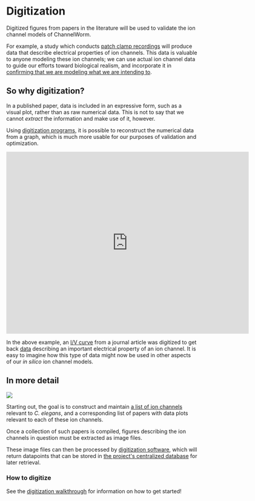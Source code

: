 Digitization
============

Digitized figures from papers in the literature will be used to validate the ion channel models of ChannelWorm.

For example, a study which conducts [patch clamp recordings](https://en.wikipedia.org/wiki/Patch_clamp) will produce data that describe electrical properties of ion channels.
This data is valuable to anyone modeling these ion channels; we can use actual ion channel data to guide our efforts toward biological realism, and incorporate it in [confirming that we are modeling what we are intending to](validation/).

## So why digitization?

In a published paper, data is included in an expressive form, such as a visual plot, rather than as raw numerical data. This is not to say that we cannot *extract* the information and make use of it, however.

Using [digitization programs](http://arohatgi.info/WebPlotDigitizer/), it is possible to reconstruct the numerical data from a graph, which is much more usable for our purposes of validation and optimization.

<iframe width="640" height="480" frameborder="0" seamless="seamless" scrolling="no" src="https://plot.ly/~VahidGh/56/" ></iframe>

In the above example, an [I/V curve](https://en.wikipedia.org/wiki/Current%E2%80%93voltage_characteristic) from a journal article was digitized to get back [data](https://plot.ly/~VahidGh/56) describing an important electrical property of an ion channel. It is easy to imagine how this type of data might now be used in other aspects of our *in silico* ion channel models.

## In more detail

[![](https://docs.google.com/drawings/d/1MDAJkv1wXJTmr5ux0EDvlz5xkUz13ez3YIJ6fmSMpms/pub?w=730&h=461)](https://docs.google.com/drawings/d/1MDAJkv1wXJTmr5ux0EDvlz5xkUz13ez3YIJ6fmSMpms/edit)

Starting out, the goal is to construct and maintain [a list of ion channels](https://github.com/VahidGh/ChannelWorm/issues/8) relevant to *C. elegans*, and a corresponding list of papers with data plots relevant to each of these ion channels.

Once a collection of such papers is compiled, figures describing the ion channels in question must be extracted as image files.

These image files can then be processed by [digitization software](http://arohatgi.info/WebPlotDigitizer/), which will return datapoints that can be stored in [the project's centralized database](information-management/#data-management) for later retrieval.

### How to digitize

See the [digitization walkthrough](digitization/) for information on how to get started!
